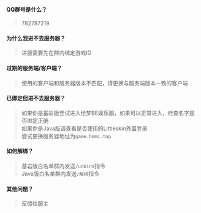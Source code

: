 #### QQ群号是什么？
> 782787219

#### 为什么我进不去服务器？
> 进服需要先在群内绑定游戏ID

#### 过期的服务端/客户端？
> 使用的客户端和服务器版本不匹配，请更换与服务端版本一致的客户端

#### 已绑定但进不去服务器？
> 如果你是基岩版尝试进入绘梦BE娱乐服，如果可以正常进入，检查名字是否绑定正确  
> 如果你是Java版请查看是否使用的Littleskin外置登录  
> 尝试更换服务器地址为`game.hmmc.top`  

#### 如何解绑？
> 基岩版白名单群内发送`/unbind`指令  
> Java版白名单群内发送`/解绑`指令

#### 其他问题？
> 反馈给服主
